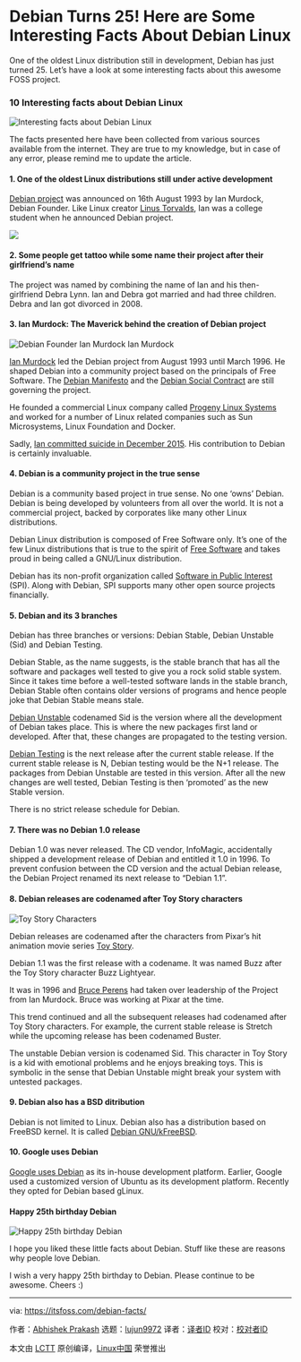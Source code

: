 Debian Turns 25! Here are Some Interesting Facts About Debian Linux
======
One of the oldest Linux distribution still in development, Debian has just turned 25. Let’s have a look at some interesting facts about this awesome FOSS project.

### 10 Interesting facts about Debian Linux

![Interesting facts about Debian Linux][1]

The facts presented here have been collected from various sources available from the internet. They are true to my knowledge, but in case of any error, please remind me to update the article.

#### 1\. One of the oldest Linux distributions still under active development

[Debian project][2] was announced on 16th August 1993 by Ian Murdock, Debian Founder. Like Linux creator [Linus Torvalds][3], Ian was a college student when he announced Debian project.

![](https://farm6.staticflickr.com/5710/20006308374_7f51ae2a5c_z.jpg)

#### 2\. Some people get tattoo while some name their project after their girlfriend’s name

The project was named by combining the name of Ian and his then-girlfriend Debra Lynn. Ian and Debra got married and had three children. Debra and Ian got divorced in 2008.

#### 3\. Ian Murdock: The Maverick behind the creation of Debian project

![Debian Founder Ian Murdock][4]
Ian Murdock

[Ian Murdock][5] led the Debian project from August 1993 until March 1996. He shaped Debian into a community project based on the principals of Free Software. The [Debian Manifesto][6] and the [Debian Social Contract][7] are still governing the project.

He founded a commercial Linux company called [Progeny Linux Systems][8] and worked for a number of Linux related companies such as Sun Microsystems, Linux Foundation and Docker.

Sadly, [Ian committed suicide in December 2015][9]. His contribution to Debian is certainly invaluable.

#### 4\. Debian is a community project in the true sense

Debian is a community based project in true sense. No one ‘owns’ Debian. Debian is being developed by volunteers from all over the world. It is not a commercial project, backed by corporates like many other Linux distributions.

Debian Linux distribution is composed of Free Software only. It’s one of the few Linux distributions that is true to the spirit of [Free Software][10] and takes proud in being called a GNU/Linux distribution.

Debian has its non-profit organization called [Software in Public Interest][11] (SPI). Along with Debian, SPI supports many other open source projects financially.

#### 5\. Debian and its 3 branches

Debian has three branches or versions: Debian Stable, Debian Unstable (Sid) and Debian Testing.

Debian Stable, as the name suggests, is the stable branch that has all the software and packages well tested to give you a rock solid stable system. Since it takes time before a well-tested software lands in the stable branch, Debian Stable often contains older versions of programs and hence people joke that Debian Stable means stale.

[Debian Unstable][12] codenamed Sid is the version where all the development of Debian takes place. This is where the new packages first land or developed. After that, these changes are propagated to the testing version.

[Debian Testing][13] is the next release after the current stable release. If the current stable release is N, Debian testing would be the N+1 release. The packages from Debian Unstable are tested in this version. After all the new changes are well tested, Debian Testing is then ‘promoted’ as the new Stable version.

There is no strict release schedule for Debian.

#### 7\. There was no Debian 1.0 release

Debian 1.0 was never released. The CD vendor, InfoMagic, accidentally shipped a development release of Debian and entitled it 1.0 in 1996. To prevent confusion between the CD version and the actual Debian release, the Debian Project renamed its next release to “Debian 1.1”.

#### 8\. Debian releases are codenamed after Toy Story characters

![Toy Story Characters][14]

Debian releases are codenamed after the characters from Pixar’s hit animation movie series [Toy Story][15].

Debian 1.1 was the first release with a codename. It was named Buzz after the Toy Story character Buzz Lightyear.

It was in 1996 and [Bruce Perens][16] had taken over leadership of the Project from Ian Murdock. Bruce was working at Pixar at the time.

This trend continued and all the subsequent releases had codenamed after Toy Story characters. For example, the current stable release is Stretch while the upcoming release has been codenamed Buster.

The unstable Debian version is codenamed Sid. This character in Toy Story is a kid with emotional problems and he enjoys breaking toys. This is symbolic in the sense that Debian Unstable might break your system with untested packages.

#### 9\. Debian also has a BSD ditribution

Debian is not limited to Linux. Debian also has a distribution based on FreeBSD kernel. It is called [Debian GNU/kFreeBSD][17].

#### 10\. Google uses Debian

[Google uses Debian][18] as its in-house development platform. Earlier, Google used a customized version of Ubuntu as its development platform. Recently they opted for Debian based gLinux.

#### Happy 25th birthday Debian

![Happy 25th birthday Debian][19]

I hope you liked these little facts about Debian. Stuff like these are reasons why people love Debian.

I wish a very happy 25th birthday to Debian. Please continue to be awesome. Cheers :)

--------------------------------------------------------------------------------

via: https://itsfoss.com/debian-facts/

作者：[Abhishek Prakash][a]
选题：[lujun9972](https://github.com/lujun9972)
译者：[译者ID](https://github.com/译者ID)
校对：[校对者ID](https://github.com/校对者ID)

本文由 [LCTT](https://github.com/LCTT/TranslateProject) 原创编译，[Linux中国](https://linux.cn/) 荣誉推出

[a]: https://itsfoss.com/author/abhishek/
[1]:https://4bds6hergc-flywheel.netdna-ssl.com/wp-content/uploads/2018/08/Interesting-facts-about-debian.jpeg
[2]:https://www.debian.org
[3]:https://itsfoss.com/linus-torvalds-facts/
[4]:https://4bds6hergc-flywheel.netdna-ssl.com/wp-content/uploads/2018/08/ian-murdock.jpg
[5]:https://en.wikipedia.org/wiki/Ian_Murdock
[6]:https://www.debian.org/doc/manuals/project-history/ap-manifesto.en.html
[7]:https://www.debian.org/social_contract
[8]:https://en.wikipedia.org/wiki/Progeny_Linux_Systems
[9]:https://itsfoss.com/ian-murdock-dies-mysteriously/
[10]:https://www.fsf.org/
[11]:https://www.spi-inc.org/
[12]:https://www.debian.org/releases/sid/
[13]:https://www.debian.org/releases/testing/
[14]:https://4bds6hergc-flywheel.netdna-ssl.com/wp-content/uploads/2018/08/toy-story-characters.jpeg
[15]:https://en.wikipedia.org/wiki/Toy_Story_(franchise)
[16]:https://perens.com/about-bruce-perens/
[17]:https://wiki.debian.org/Debian_GNU/kFreeBSD
[18]:https://itsfoss.com/goobuntu-glinux-google/
[19]:https://4bds6hergc-flywheel.netdna-ssl.com/wp-content/uploads/2018/08/happy-25th-birthday-Debian.jpeg
